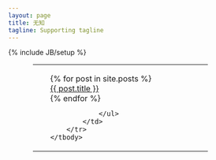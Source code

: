 ```yaml
---
layout: page
title: 无知
tagline: Supporting tagline
---
```

{% include JB/setup %}
<table width="83%" style="margin-left:50px">
	<tbody>
		<tr>
			<td width="70%">
				<ul class="posts">
					{% for post in site.posts %}
						<li class="list-group-item title" style="list-style:none;">
					 		<a href="{{ BASE_PATH }}{{ post.url }}">{{ post.title }}</a> 
							<!-- <span style="float:right">{{ post.date | date_to_string }}</span> -->
						</li>
					{% endfor %}
					
				</ul>
			</td>
		</tr>
	</tbody>
</table>


